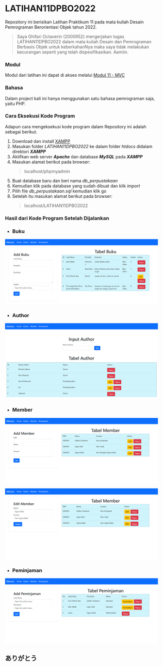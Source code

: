 # LATIHAN11DPBO2022

Repository ini berisikan Latihan Praktikum 11 pada mata kuliah Desain Pemrograman Berorientasi Objek tahun 2022.

> Saya Ghifari Octaverin (2000952) mengerjakan tugas LATIHAN11DPBO2022 dalam mata kuliah Desain dan Pemrograman Berbasis Objek untuk keberkahanNya maka saya tidak melakukan kecurangan seperti yang telah dispesifikasikan. Aamiin.

### Modul

Modul dari latihan ini dapat di akses melalui [Modul 11 - MVC](https://docs.google.com/document/d/1MfYGSgcsoNW-3p8cUCYPP6j5-34moCH6/edit)

### Bahasa

Dalam project kali ini hanya menggunakan satu bahasa pemrograman saja, yaitu PHP.

### Cara Eksekusi Kode Program

Adapun cara mengeksekusi kode program dalam Repository ini adalah sebagai berikut.

1. Download dan install [XAMPP](https://sourceforge.net/projects/xampp/files/XAMPP%20Windows/7.1.32/)
2. Masukan folder _LATIHAN11DPBO2022_ ke dalam folder _htdocs_ didalam direktori **_XAMPP_**
3. Aktifkan web server **_Apache_** dan database **_MySQL_** pada **_XAMPP_**
4. Masukan alamat berikut pada browser:
   > localhost/phpmyadmin
5. Buat database baru dan beri nama _db_perpustakaan_
6. Kemudian klik pada database yang sudah dibuat dan klik _import_
7. Pilih file _db_perpustakaan.sql_ kemudian klik go
8. Setelah itu masukan alamat berikut pada browser:
   > localhost/LATIHAN11DPBO2022

### Hasil dari Kode Program Setelah Dijalankan

- ### Buku

<p align="center">
  <img src="https://github.com/ghifari21/LATIHAN11DPBO2022/blob/909472b534a74abc76c53a33cc69f188a14b7a8b/Screenshot/Index.png" alt="Buku"/>
</p>

- ### Author

<p align="center">
  <img src="https://github.com/ghifari21/LATIHAN11DPBO2022/blob/909472b534a74abc76c53a33cc69f188a14b7a8b/Screenshot/Author.png" alt="Author"/>
</p>

- ### Member

<p align="center">
  <img src="https://github.com/ghifari21/LATIHAN11DPBO2022/blob/909472b534a74abc76c53a33cc69f188a14b7a8b/Screenshot/Member.png" alt="Member"/>
</p>
<p align="center">
  <img src="https://github.com/ghifari21/LATIHAN11DPBO2022/blob/909472b534a74abc76c53a33cc69f188a14b7a8b/Screenshot/UpdateMember.png" alt="Update Member"/>
</p>

- ### Peminjaman

<p align="center">
  <img src="https://github.com/ghifari21/LATIHAN11DPBO2022/blob/909472b534a74abc76c53a33cc69f188a14b7a8b/Screenshot/Peminjaman.png" alt="Peminjaman"/>
</p>

## ありがとう
